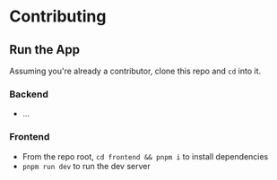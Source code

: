 # Contributing

## Run the App
Assuming you're already a contributor, clone this repo and `cd` into it.

### Backend
- ...

### Frontend
- From the repo root, `cd frontend && pnpm i` to install dependencies
- `pnpm run dev` to run the dev server